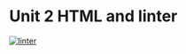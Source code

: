 # Unit 2 HTML and linter

[![linter](https://github.com/peter-marshall5/Unit3-02-HTML/workflows/linter/badge.svg)](https://github.com/marketplace/actions/super-linter)
